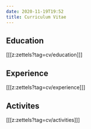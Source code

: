 ```yaml
---
date: 2020-11-19T19:52
title: Curriculum Vitae
---
```


## Education

[[[z:zettels?tag=cv/education]]]

## Experience

[[[z:zettels?tag=cv/experience]]]

## Activites

[[[z:zettels?tag=cv/activities]]]
